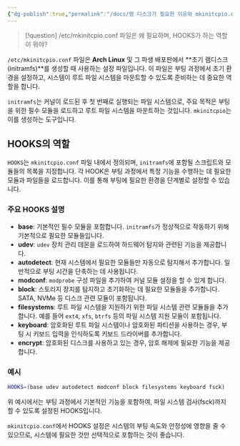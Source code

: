 ```yaml
---
{"dg-publish":true,"permalink":"/docs/램 디스크가 필요한 이유와 mkinitcpio.conf 와 HOOKS의 역할/","title":"램 디스크가 필요한 이유와 mkinitcpio.conf 와 HOOKS의 역할"}
---
```



> [!question] /etc/mkinitcpio.conf 파일은 왜 필요하며, HOOKS가 하는 역할이 뭐야?

`/etc/mkinitcpio.conf` 파일은 **Arch Linux** 및 그 파생 배포판에서 **초기 램디스크(initramfs)**를 생성할 때 사용하는 설정 파일입니다. 이 파일은 부팅 과정에서 초기 환경을 설정하고, 시스템이 루트 파일 시스템을 마운트할 수 있도록 준비하는 데 중요한 역할을 합니다.

`initramfs`는 커널이 로드된 후 첫 번째로 실행되는 파일 시스템으로, 주요 목적은 부팅을 위한 필수 모듈을 로드하고 루트 파일 시스템을 마운트하는 것입니다. `mkinitcpio`는 이를 생성하는 도구입니다.

## HOOKS의 역할

`HOOKS`는 `mkinitcpio.conf` 파일 내에서 정의되며, `initramfs`에 포함될 스크립트와 모듈들의 목록을 지정합니다. 각 HOOK은 부팅 과정에서 특정 기능을 수행하는 데 필요한 모듈과 파일들을 로드합니다. 이를 통해 부팅에 필요한 환경을 단계별로 설정할 수 있습니다.

### 주요 HOOKS 설명

- **base**: 기본적인 필수 모듈을 포함합니다. `initramfs`가 정상적으로 작동하기 위해 기본적으로 필요한 모듈들입니다.
- **udev**: `udev` 장치 관리 데몬을 로드하여 하드웨어 탐지와 관련된 기능을 제공합니다.
- **autodetect**: 현재 시스템에서 필요한 모듈들만 자동으로 탐지해서 추가합니다. 일반적으로 부팅 시간을 단축하는 데 사용됩니다.
- **modconf**: `modprobe` 구성 파일을 추가하여 커널 모듈 설정을 할 수 있게 합니다.
- **block**: 스토리지 장치를 탐지하고 초기화하는 데 필요한 모듈들을 추가합니다. SATA, NVMe 등 디스크 관련 모듈이 포함됩니다.
- **filesystems**: 루트 파일 시스템을 지원하기 위한 파일 시스템 관련 모듈들을 추가합니다. 예를 들어 `ext4`, `xfs`, `btrfs` 등의 파일 시스템 지원 모듈이 포함됩니다.
- **keyboard**: 암호화된 루트 파일 시스템이나 암호화된 파티션을 사용하는 경우, 부팅 시 키보드 입력을 인식하도록 키보드 드라이버를 추가합니다.
- **encrypt**: 암호화된 디스크를 사용하고 있는 경우, 암호 해제에 필요한 기능을 제공합니다.

### 예시

```bash
HOOKS=(base udev autodetect modconf block filesystems keyboard fsck)
```

위 예시에서는 부팅 과정에서 기본적인 기능을 포함하여, 파일 시스템 검사(fsck)까지 할 수 있도록 설정된 HOOKS입니다.

`mkinitcpio.conf`에서 HOOKS 설정은 시스템의 부팅 속도와 안정성에 영향을 줄 수 있으므로, 시스템에 필요한 것만 선택적으로 포함하는 것이 좋습니다.
